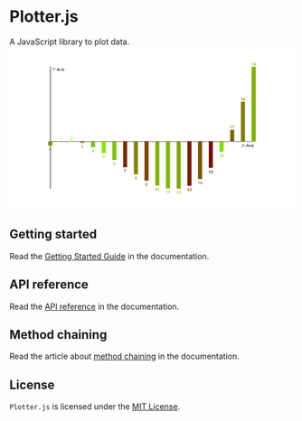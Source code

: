 # Plotter.js
A JavaScript library to plot data.
![Demo](docs/demo.png)

## Getting started
Read the [Getting Started Guide](docs/getting-started.md) in the documentation.

## API reference
Read the [API reference](docs/reference-index) in the documentation.

## Method chaining
Read the article about [method chaining](docs/method-chaining.md) in the documentation.

## License
`Plotter.js` is licensed under the [MIT License](./LICENSE).
